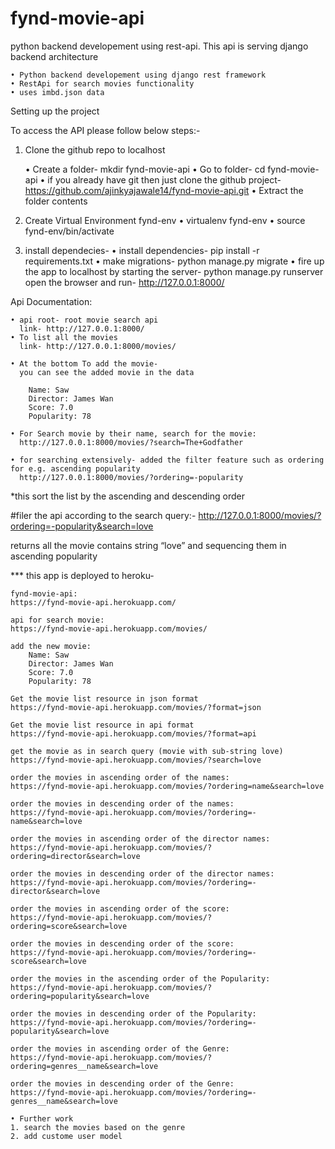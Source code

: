 # fynd-movie-api

python backend developement using rest-api. This api is serving django backend architecture

    • Python backend developement using django rest framework
    • RestApi for search movies functionality
    • uses imbd.json data 

Setting up the project

To access the API please follow below steps:-

1. Clone the github repo to localhost

    • Create a folder- mkdir fynd-movie-api
    • Go to folder-  cd fynd-movie-api
    • if you already have git then just clone the github project- 
      https://github.com/ajinkyajawale14/fynd-movie-api.git
    • Extract the folder contents

2. Create Virtual Environment fynd-env
    • virtualenv fynd-env
    • source fynd-env/bin/activate

3. install dependecies-
    • install dependencies- pip install -r requirements.txt
    • make migrations- python manage.py migrate
    • fire up the app to localhost by starting the server-
       python manage.py runserver 
      open the browser and run- http://127.0.0.1:8000/

Api Documentation:

    • api root- root movie search api
      link- http://127.0.0.1:8000/
    • To list all the movies
      link- http://127.0.0.1:8000/movies/
      
    • At the bottom To add the movie-
      you can see the added movie in the data
      
        Name: Saw
        Director: James Wan
        Score: 7.0
        Popularity: 78

    • For Search movie by their name, search for the movie:
      http://127.0.0.1:8000/movies/?search=The+Godfather

    • for searching extensively- added the filter feature such as ordering for e.g. ascending popularity
      http://127.0.0.1:8000/movies/?ordering=-popularity

*this sort the list by the ascending and descending order

 #filer the api according to the search query:-
http://127.0.0.1:8000/movies/?ordering=-popularity&search=love

returns all the movie contains string “love” and sequencing them in ascending popularity

*** this app is deployed to heroku- 
    
    fynd-movie-api:
    https://fynd-movie-api.herokuapp.com/
    
    api for search movie:
    https://fynd-movie-api.herokuapp.com/movies/
    
    add the new movie:
        Name: Saw
        Director: James Wan
        Score: 7.0
        Popularity: 78
    
    Get the movie list resource in json format
    https://fynd-movie-api.herokuapp.com/movies/?format=json
    
    Get the movie list resource in api format
    https://fynd-movie-api.herokuapp.com/movies/?format=api
    
    get the movie as in search query (movie with sub-string love)
    https://fynd-movie-api.herokuapp.com/movies/?search=love
    
    order the movies in ascending order of the names:
    https://fynd-movie-api.herokuapp.com/movies/?ordering=name&search=love
    
    order the movies in descending order of the names:
    https://fynd-movie-api.herokuapp.com/movies/?ordering=-name&search=love
    
    order the movies in ascending order of the director names:
    https://fynd-movie-api.herokuapp.com/movies/?ordering=director&search=love
    
    order the movies in descending order of the director names:
    https://fynd-movie-api.herokuapp.com/movies/?ordering=-director&search=love
    
    order the movies in ascending order of the score:
    https://fynd-movie-api.herokuapp.com/movies/?ordering=score&search=love
    
    order the movies in descending order of the score:
    https://fynd-movie-api.herokuapp.com/movies/?ordering=-score&search=love
    
    order the movies in the ascending order of the Popularity:
    https://fynd-movie-api.herokuapp.com/movies/?ordering=popularity&search=love
    
    order the movies in descending order of the Popularity:
    https://fynd-movie-api.herokuapp.com/movies/?ordering=-popularity&search=love
    
    order the movies in ascending order of the Genre:
    https://fynd-movie-api.herokuapp.com/movies/?ordering=genres__name&search=love
    
    order the movies in descending order of the Genre:
    https://fynd-movie-api.herokuapp.com/movies/?ordering=-genres__name&search=love

    • Further work
    1. search the movies based on the genre
    2. add custome user model
       
      
